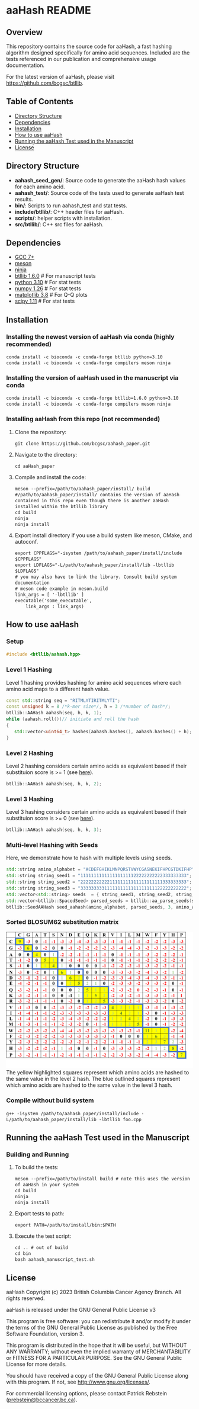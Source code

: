 # aaHash README

## Overview

This repository contains the source code for aaHash, a fast hashing algorithm designed specifically for amino acid sequences. Included are the tests referenced in our publication and comprehensive usage documentation.

For the latest version of aaHash, please visit https://github.com/bcgsc/btllib.

## Table of Contents

* [Directory Structure](#directory-structure)
* [Dependencies](#dependencies)
* [Installation](#installation)
* [How to use aaHash](#how-to-use-aahash)
* [Running the aaHash Test used in the Manuscript](#running-the-aahash-test-used-in-the-manuscript)
* [License](#license)

## Directory Structure

- **aahash_seed_gen/**: Source code to generate the aaHash hash values for each amino acid.
- **aahash_test/**: Source code of the tests used to generate aaHash test results.
- **bin/**: Scripts to run aahash_test and stat tests.
- **include/btllib/**: C++ header files for aaHash.
- **scripts/**: helper scripts with installation.
- **src/btllib/**: C++ src files for aaHash.

## Dependencies
 * [GCC 7+](https://gcc.gnu.org/)
 * [meson](https://mesonbuild.com/Getting-meson.html)
 * [ninja](https://github.com/ninja-build/ninja/)
 * [btllib 1.6.0](https://github.com/bcgsc/btllib) # For manuscript tests
 * [python 3.10](https://www.python.org/) # For stat tests
 * [numpy 1.26](https://numpy.org/) # For stat tests
 * [matplotlib 3.8](https://matplotlib.org/) # For Q-Q plots
 * [scipy 1.11](https://scipy.org/) # For stat tests

## Installation

### Installing the newest version of aaHash via conda (highly recommended)

   ```
   conda install -c bioconda -c conda-forge btllib python=3.10
   conda install -c bioconda -c conda-forge compilers meson ninja
   ```

### Installing the version of aaHash used in the manuscript via conda

   ```
   conda install -c bioconda -c conda-forge btllib=1.6.0 python=3.10
   conda install -c bioconda -c conda-forge compilers meson ninja
   ```

### Installing aaHash from this repo (not recommended)
1. Clone the repository:
   ```
   git clone https://github.com/bcgsc/aahash_paper.git
   ```

2. Navigate to the directory:
   ```
   cd aaHash_paper
   ```

3. Compile and install the code:
   ```
   meson --prefix=/path/to/aahash_paper/install/ build #/path/to/aahash_paper/install/ contains the version of aaHash contained in this repo even though there is another aaHash installed within the btllib library
   cd build
   ninja
   ninja install
   ```

4. Export install directory if you use a build system like meson, CMake, and autoconf.
   ```
   export CPPFLAGS="-isystem /path/to/aahash_paper/install/include $CPPFLAGS"
   export LDFLAGS="-L/path/to/aahash_paper/install/lib -lbtllib $LDFLAGS"
   # you may also have to link the library. Consult build system documentation
   # meson code example in meson.build
   link_args = [ '-lbtllib' ]
   executable('some_executable',
       link_args : link_args)

   ```

## How to use aaHash

### Setup

```cpp
#include <btllib/aahash.hpp>
```

### Level 1 Hashing

Level 1 hashing provides hashing for amino acid sequences where each amino acid maps to a different hash value.

```cpp
const std::string seq = "RITMLYTIRITMLYTI";
const unsigned k = 8 /*k-mer size*/, h = 3 /*number of hash*/;
btllib::AAHash aahash(seq, h, k, 1); 
while (aahash.roll())// initiate and roll the hash
{ 
   std::vector<uint64_t> hashes(aahash.hashes(), aahash.hashes() + h); // store the hashes of the current kmer in a vector
}
```

### Level 2 Hashing

Level 2 hashing considers certain amino acids as equivalent based if their substituion score is >= 1 (see [here](#sorted-blosum62-substitution-matrix)).

```cpp
btllib::AAHash aahash(seq, h, k, 2);
```

### Level 3 Hashing

Level 3 hashing considers certain amino acids as equivalent based if their substituion score is >= 0 (see [here](#sorted-blosum62-substitution-matrix)).

```cpp
btllib::AAHash aahash(seq, h, k, 3);
```

### Multi-level Hashing with Seeds

Here, we demonstrate how to hash with multiple levels using seeds.

```cpp
std::string amino_alphabet = "ACDEFGHIKLMNPQRSTVWYCGASNEKIFHPCGTDKIFHP";
std::string string_seed1 = "1111111111111111111122222222222333333333";
std::string string_seed2 = "2222222222211111111111111111111333333333";
std::string string_seed3 = "3333333331111111111111111111122222222222";
std::vector<std::string> seeds  = { string_seed1, string_seed2, string_seed3 };
std::vector<btllib::SpacedSeed> parsed_seeds = btllib::aa_parse_seeds(seeds);
btllib::SeedAAHash seed_aahash(amino_alphabet, parsed_seeds, 3, amino_alphabet.size());
```
### Sorted BLOSUM62 substitution matrix
![Sorted BLOSUM62 substitution matrix](https://github.com/bcgsc/aahash_paper/blob/main/img/sorted_BLOSUM62.png)
The yellow highlighted squares represent which amino acids are hashed to the same value in the level 2 hash. The blue outlined squares represent which amino acids are hashed to the same value in the level 3 hash.

### Compile without build system
```
g++ -isystem /path/to/aahash_paper/install/include -L/path/to/aahash_paper/install/lib -lbtllib foo.cpp
```


## Running the aaHash Test used in the Manuscript

### Building and Running

1. To build the tests:
   ```
   meson --prefix=/path/to/install build # note this uses the version of aaHash in your system
   cd build
   ninja
   ninja install
   ```

2. Export tests to path:
   ```
   export PATH=/path/to/install/bin:$PATH
   ```

3. Execute the test script:
   ```
   cd .. # out of build
   cd bin
   bash aahash_manuscript_test.sh
   ```

## License
aaHash Copyright (c) 2023 British Columbia Cancer Agency Branch. All rights reserved.

aaHash is released under the GNU General Public License v3

This program is free software: you can redistribute it and/or modify it under the terms of the GNU General Public License as published by the Free Software Foundation, version 3.

This program is distributed in the hope that it will be useful, but WITHOUT ANY WARRANTY; without even the implied warranty of MERCHANTABILITY or FITNESS FOR A PARTICULAR PURPOSE. See the GNU General Public License for more details.

You should have received a copy of the GNU General Public License along with this program. If not, see http://www.gnu.org/licenses/.

For commercial licensing options, please contact Patrick Rebstein (prebstein@bccancer.bc.ca).
